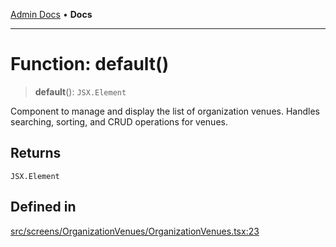 [Admin Docs](/) • **Docs**

***

# Function: default()

> **default**(): `JSX.Element`

Component to manage and display the list of organization venues.
Handles searching, sorting, and CRUD operations for venues.

## Returns

`JSX.Element`

## Defined in

[src/screens/OrganizationVenues/OrganizationVenues.tsx:23](https://github.com/PalisadoesFoundation/talawa-admin/blob/main/src/screens/OrganizationVenues/OrganizationVenues.tsx#L23)
